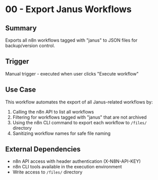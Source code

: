# 00 - Export Janus Workflows

## Summary
Exports all n8n workflows tagged with "janus" to JSON files for backup/version control.

## Trigger
Manual trigger - executed when user clicks "Execute workflow"

## Use Case
This workflow automates the export of all Janus-related workflows by:
1. Calling the n8n API to list all workflows
2. Filtering for workflows tagged with "janus" that are not archived
3. Using the n8n CLI command to export each workflow to `/files/` directory
4. Sanitizing workflow names for safe file naming

## External Dependencies
- n8n API access with header authentication (X-N8N-API-KEY)
- n8n CLI tools available in the execution environment
- Write access to `/files/` directory